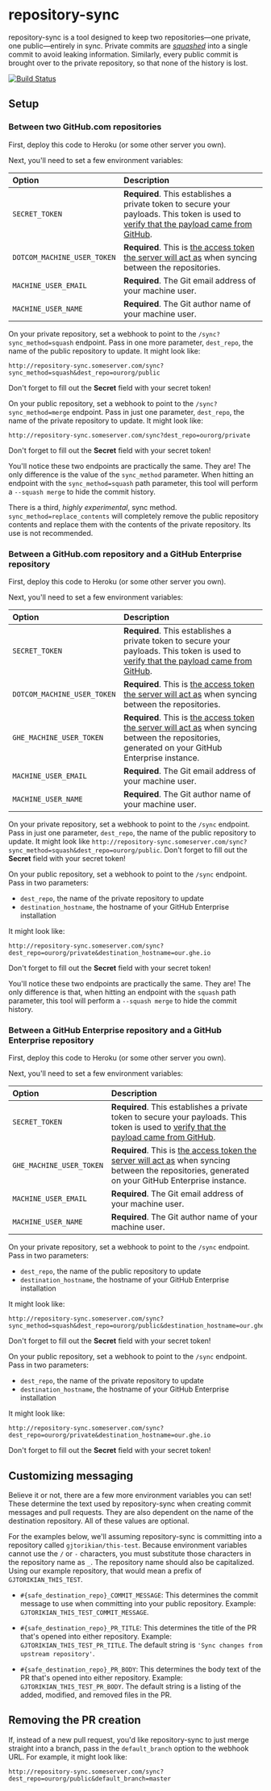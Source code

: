 repository-sync
===============

repository-sync is a tool designed to keep two repositories—one private, one public—entirely in sync. Private commits are [*squashed*](http://jamescooke.info/git-to-squash-or-not-to-squash.html) into a single commit to avoid leaking information. Similarly, every public commit is brought over to the private repository, so that none of the history is lost.

[![Build Status](https://travis-ci.org/gjtorikian/repository-sync.svg?branch=master)](https://travis-ci.org/gjtorikian/repository-sync)

## Setup

### Between two GitHub.com repositories

First, deploy this code to Heroku (or some other server you own).

Next, you'll need to set a few environment variables:

| Option | Description
| :----- | :----------
| `SECRET_TOKEN` | **Required**. This establishes a private token to secure your payloads. This token is used to [verify that the payload came from GitHub](https://developer.github.com/webhooks/securing/).
| `DOTCOM_MACHINE_USER_TOKEN` | **Required**.  This is [the access token the server will act as](https://help.github.com/articles/creating-an-access-token-for-command-line-use) when syncing between the repositories.
| `MACHINE_USER_EMAIL` | **Required**. The Git email address of your machine user.
| `MACHINE_USER_NAME` | **Required**. The Git author name of your machine user.

On your private repository, set a webhook to point to the `/sync?sync_method=squash` endpoint.
Pass in one more parameter, `dest_repo`, the name of the public repository to update. It might look like:

```
http://repository-sync.someserver.com/sync?sync_method=squash&dest_repo=ourorg/public
```

Don't forget to fill out the **Secret** field with your secret token!

On your public repository, set a webhook to point to the `/sync?sync_method=merge` endpoint.
Pass in just one parameter, `dest_repo`, the name of the private repository to update. It might look like:

```
http://repository-sync.someserver.com/sync?dest_repo=ourorg/private
```

Don't forget to fill out the **Secret** field with your secret token!

You'll notice these two endpoints are practically the same. They are! The only difference is the value of the `sync_method` parameter. When hitting an endpoint with the `sync_method=squash` path parameter, this tool will perform a `--squash merge` to hide the commit history.

There is a third, *highly experimental*, sync method. `sync_method=replace_contents` will completely remove the public repository contents and replace them with the contents of the private repository. Its use is not recommended.

### Between a GitHub.com repository and a GitHub Enterprise repository

First, deploy this code to Heroku (or some other server you own).

Next, you'll need to set a few environment variables:

| Option | Description
| :----- | :----------
| `SECRET_TOKEN` | **Required**. This establishes a private token to secure your payloads. This token is used to [verify that the payload came from GitHub](https://developer.github.com/webhooks/securing/).
| `DOTCOM_MACHINE_USER_TOKEN` | **Required**.  This is [the access token the server will act as](https://help.github.com/articles/creating-an-access-token-for-command-line-use) when syncing between the repositories.
| `GHE_MACHINE_USER_TOKEN` | **Required**.  This is [the access token the server will act as](https://help.github.com/articles/creating-an-access-token-for-command-line-use) when syncing between the repositories, generated on your GitHub Enterprise instance.
| `MACHINE_USER_EMAIL` | **Required**. The Git email address of your machine user.
| `MACHINE_USER_NAME` | **Required**. The Git author name of your machine user.

On your private repository, set a webhook to point to the `/sync` endpoint.
Pass in just one parameter, `dest_repo`, the name of the public repository to update. It might look like `http://repository-sync.someserver.com/sync?sync_method=squash&dest_repo=ourorg/public`. Don't forget to fill out the **Secret** field with your secret token!

On your public repository, set a webhook to point to the `/sync` endpoint.
Pass in two parameters:

* `dest_repo`, the name of the private repository to update
* `destination_hostname`, the hostname of your GitHub Enterprise installation

It might look like:

```
http://repository-sync.someserver.com/sync?dest_repo=ourorg/private&destination_hostname=our.ghe.io
```

Don't forget to fill out the **Secret** field with your secret token!

You'll notice these two endpoints are practically the same. They are! The only difference is
that, when hitting an endpoint with the `squash` path parameter, this tool will perform a `--squash merge` to hide the commit history.

### Between a GitHub Enterprise repository and a GitHub Enterprise repository

First, deploy this code to Heroku (or some other server you own).

Next, you'll need to set a few environment variables:

| Option | Description
| :----- | :----------
| `SECRET_TOKEN` | **Required**. This establishes a private token to secure your payloads. This token is used to [verify that the payload came from GitHub](https://developer.github.com/webhooks/securing/).
| `GHE_MACHINE_USER_TOKEN` | **Required**.  This is [the access token the server will act as](https://help.github.com/articles/creating-an-access-token-for-command-line-use) when syncing between the repositories, generated on your GitHub Enterprise instance.
| `MACHINE_USER_EMAIL` | **Required**. The Git email address of your machine user.
| `MACHINE_USER_NAME` | **Required**. The Git author name of your machine user.

On your private repository, set a webhook to point to the `/sync` endpoint.
Pass in two parameters:

* `dest_repo`, the name of the public repository to update
* `destination_hostname`, the hostname of your GitHub Enterprise installation

It might look like:

```
http://repository-sync.someserver.com/sync?sync_method=squash&dest_repo=ourorg/public&destination_hostname=our.ghe.io
```

Don't forget to fill out the **Secret** field with your secret token!

On your public repository, set a webhook to point to the `/sync` endpoint.
Pass in two parameters:

* `dest_repo`, the name of the private repository to update
* `destination_hostname`, the hostname of your GitHub Enterprise installation

It might look like:

```
http://repository-sync.someserver.com/sync?dest_repo=ourorg/private&destination_hostname=our.ghe.io
```

Don't forget to fill out the **Secret** field with your secret token!

## Customizing messaging

Believe it or not, there are a few more environment variables you can set! These determine the text used by repository-sync when creating commit messages and pull requests. They are also dependent on the name of the destination repository. All of these values are optional.

For the examples below, we'll assuming repository-sync is committing into a repository called `gjtorikian/this-test`. Because environment variables cannot use the `/` or `-` characters, you must substitute those characters in the repository name as `_`. The repository name should also be capitalized. Using our example repository, that would mean a prefix of `GJTORIKIAN_THIS_TEST`.

* `#{safe_destination_repo}_COMMIT_MESSAGE`: This determines the commit message to use when committing into your public repository. Example: `GJTORIKIAN_THIS_TEST_COMMIT_MESSAGE`.

* `#{safe_destination_repo}_PR_TITLE`: This determines the title of the PR that's opened into either repository. Example: `GJTORIKIAN_THIS_TEST_PR_TITLE`. The default string is `'Sync changes from upstream repository'`.

* `#{safe_destination_repo}_PR_BODY`: This determines the body text of the PR that's opened into either repository. Example: `GJTORIKIAN_THIS_TEST_PR_BODY`. The default string is a listing of the added, modified, and removed files in the PR.

## Removing the PR creation

If, instead of a new pull request, you'd like repository-sync to just merge straight into a branch, pass in the `default_branch` option to the webhook URL. For example, it might look like:

```
http://repository-sync.someserver.com/sync?dest_repo=ourorg/public&default_branch=master
```

